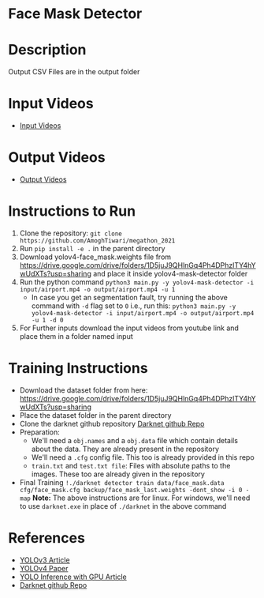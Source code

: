 # Face Mask Detector

# Description
Output CSV Files are in the output folder 

# Input Videos
- [Input Videos](https://www.youtube.com/playlist?list=PLEOgpsXy3CIqjKcKj9OWFBabJbAzCTrDu)

# Output Videos
- [Output Videos](https://www.youtube.com/playlist?list=PLEOgpsXy3CIoBXnbYW73jrJ859tBp0ujd)

# Instructions to Run
1. Clone the repository: ```git clone https://github.com/AmoghTiwari/megathon_2021 ```
2. Run ```pip install -e .``` in the parent directory
3. Download yolov4-face_mask.weights file from https://drive.google.com/drive/folders/1D5juJ9QHlnGq4Ph4DPhzlTY4hYwUdXTs?usp=sharing 	and place it inside yolov4-mask-detector folder
4. Run the python command ```python3 main.py -y yolov4-mask-detector -i input/airport.mp4 -o output/airport.mp4 -u 1```
	* In case you get an segmentation fault, try running the above command with ```-d``` flag set to ```0``` i.e., run this: ```python3 main.py -y yolov4-mask-detector -i input/airport.mp4 -o output/airport.mp4 -u 1 -d 0```
5. For Further inputs download the input videos from youtube link and place them in a folder named input

# Training Instructions
- Download the dataset folder from here: https://drive.google.com/drive/folders/1D5juJ9QHlnGq4Ph4DPhzlTY4hYwUdXTs?usp=sharing
- Place the dataset folder in the parent directory
- Clone the darknet github repository [Darknet github Repo](https://github.com/AlexeyAB/darknet)
- Preparation:
	- We'll need a ```obj.names``` and a ```obj.data``` file which contain details about the data. They are already present in the repository
	- We'll need a ```.cfg``` config file. This too is already provided in this repo
	- ```train.txt``` and ```test.txt file```: Files with absolute paths to the images. These too are already given in the repository
- Final Training
``` !./darknet detector train data/face_mask.data cfg/face_mask.cfg backup/face_mask_last.weights -dont_show -i 0 -map ```
**Note:** The above instructions are for linux. For windows, we'll need to use ```darknet.exe``` in place of ```./darknet``` in the above command

# References
- [YOLOv3 Article](https://towardsdatascience.com/face-mask-detection-using-darknets-yolov3-84cde488e5a1)
- [YOLOv4 Paper](https://arxiv.org/abs/2004.10934)
- [YOLO Inference with GPU Article](https://www.pyimagesearch.com/2020/02/10/opencv-dnn-with-nvidia-gpus-1549-faster-yolo-ssd-and-mask-r-cnn/)
- [Darknet github Repo](https://github.com/AlexeyAB/darknet)